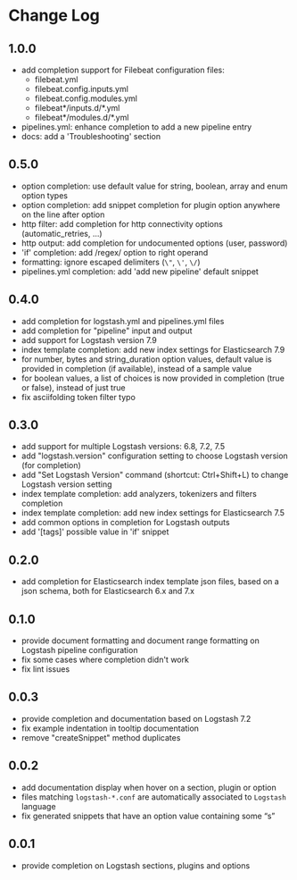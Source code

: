# Change Log


## 1.0.0

- add completion support for Filebeat configuration files:
  - filebeat.yml
  - filebeat.config.inputs.yml
  - filebeat.config.modules.yml
  - filebeat*/inputs.d/*.yml
  - filebeat*/modules.d/*.yml
- pipelines.yml: enhance completion to add a new pipeline entry
- docs: add a 'Troubleshooting' section


## 0.5.0

- option completion: use default value for string, boolean, array and enum option types
- option completion: add snippet completion for plugin option anywhere on the line after option
- http filter: add completion for http connectivity options (automatic_retries, ...)
- http output: add completion for undocumented options (user, password)
- 'if' completion: add /regex/ option to right operand
- formatting: ignore escaped delimiters (`\"`, `\'`, `\/`)
- pipelines.yml completion: add 'add new pipeline' default snippet


## 0.4.0

- add completion for logstash.yml and pipelines.yml files
- add completion for "pipeline" input and output
- add support for Logstash version 7.9
- index template completion: add new index settings for Elasticsearch 7.9
- for number, bytes and string_duration option values, default value is provided in completion (if available), instead of a sample value
- for boolean values, a list of choices is now provided in completion (true or false), instead of just true
- fix asciifolding token filter typo


## 0.3.0

- add support for multiple Logstash versions: 6.8, 7.2, 7.5
- add "logstash.version" configuration setting to choose Logstash version (for completion)
- add "Set Logstash Version" command (shortcut: Ctrl+Shift+L) to change Logstash version setting
- index template completion: add analyzers, tokenizers and filters completion
- index template completion: add new index settings for Elasticsearch 7.5
- add common options in completion for Logstash outputs
- add '[tags]' possible value in 'if' snippet


## 0.2.0

- add completion for Elasticsearch index template json files, based on a json schema, both for Elasticsearch 6.x and 7.x


## 0.1.0

- provide document formatting and document range formatting on Logstash pipeline configuration
- fix some cases where completion didn't work
- fix lint issues


## 0.0.3

- provide completion and documentation based on Logstash 7.2
- fix example indentation in tooltip documentation
- remove "createSnippet" method duplicates


## 0.0.2

- add documentation display when hover on a section, plugin or option
- files matching `logstash-*.conf` are automatically associated to `Logstash` language
- fix generated snippets that have an option value containing some “s”


## 0.0.1

- provide completion on Logstash sections, plugins and options
